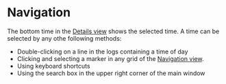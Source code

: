 # Navigation

The bottom time in the [Details view](../../general/user-interface-overview/details-view.md) shows the selected time. A time can be selected by any othe following methods:&#x20;

* Double-clicking on a line in the logs containing a time of day
* Clicking and selecting a marker in any grid of the [Navigation view](./).&#x20;
* Using keyboard shortcuts
* Using the search box in the upper right corner of the main window
